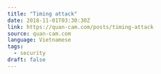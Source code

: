 ```yaml
---
title: "Timing attack"
date: 2018-11-01T03:30:30Z
link: https://quan-cam.com/posts/timing-attack
source: quan-cam.com
language: Vietnamese
tags:
  - security
draft: false
---
```

